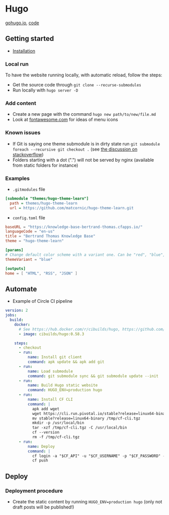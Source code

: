 # Hugo

[gohugo.io](https://gohugo.io/), [code](https://github.com/gohugoio/hugo)

## Getting started

- [Installation](https://gohugo.io/installation/)

### Local run

To have the website running locally, with automatic reload, follow the steps:

- Get the source code through `git clone --recurse-submodules`
- Run locally with `hugo server -D`

### Add content

- Create a new page with the command `hugo new path/to/new/file.md`
- Look at [fontawesome.com](https://fontawesome.com/icons?d=gallery) for ideas of menu icons

### Known issues

- If Git is saying one theme submodule is in dirty state run `git submodule foreach --recursive git checkout .` (see [the discussion on stackoverflow](https://stackoverflow.com/questions/4873980/git-diff-says-subproject-is-dirty))
- Folders starting with a dot (".") will not be served by nginx (available from static folders for instance)

### Examples

- `.gitmodules` file

```ini
[submodule "themes/hugo-theme-learn"]
  path = themes/hugo-theme-learn
  url = https://github.com/matcornic/hugo-theme-learn.git
```

- `config.toml` file

```toml
baseURL = "https://knowledge-base-bertrand-thomas.cfapps.io/"
languageCode = "en-us"
title = "Bertrand Thomas Knowledge Base"
theme = "hugo-theme-learn"

[params]
# Change default color scheme with a variant one. Can be "red", "blue", "green".
themeVariant = "blue"

[outputs]
home = [ "HTML", "RSS", "JSON" ]
```

## Automate

- Example of Circle CI pipeline

```yaml
version: 2
jobs:
  build:
    docker:
      # See https://hub.docker.com/r/cibuilds/hugo, https://github.com/cibuilds/hugo
      - image: cibuilds/hugo:0.58.3

    steps:
      - checkout
      - run:
          name: Install git client
          command: apk update && apk add git
      - run:
          name: Load submodule
          command: git submodule sync && git submodule update --init
      - run:
          name: Build Hugo static website
          command: HUGO_ENV=production hugo
      - run:
          name: Install CF CLI
          command: |
            apk add wget
            wget https://cli.run.pivotal.io/stable?release=linux64-binary
            mv stable?release=linux64-binary /tmp/cf-cli.tgz
            mkdir -p /usr/local/bin
            tar -xzf /tmp/cf-cli.tgz -C /usr/local/bin
            cf --version
            rm -f /tmp/cf-cli.tgz
      - run:
          name: Deploy
          command: |
            cf login -a "$CF_API" -u "$CF_USERNAME" -p "$CF_PASSWORD" -o "$CF_ORG" -s "$CF_SPACE_PROD"
            cf push
```

## Deploy

### Deployment procedure

- Create the static content by running `HUGO_ENV=production hugo` (only not draft posts will be published!)
